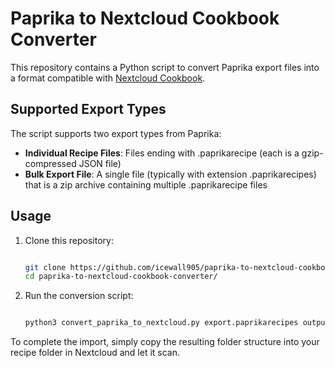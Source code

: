 # Paprika to Nextcloud Cookbook Converter

This repository contains a Python script to convert Paprika export files into a format compatible with [Nextcloud Cookbook](https://apps.nextcloud.com/apps/cookbook).

## Supported Export Types

The script supports two export types from Paprika:

* **Individual Recipe Files**: Files ending with .paprikarecipe (each is a gzip-compressed JSON file)
* **Bulk Export File**: A single file (typically with extension .paprikarecipes) that is a zip archive containing multiple .paprikarecipe files

## Usage

1. Clone this repository:
   ```bash

   git clone https://github.com/icewall905/paprika-to-nextcloud-cookbook-converter.git
   cd paprika-to-nextcloud-cookbook-converter/

2. Run the conversion script:
      ```bash

   python3 convert_paprika_to_nextcloud.py export.paprikarecipes output_folder

To complete the import, simply copy the resulting folder structure into your recipe folder in Nextcloud and let it scan.
